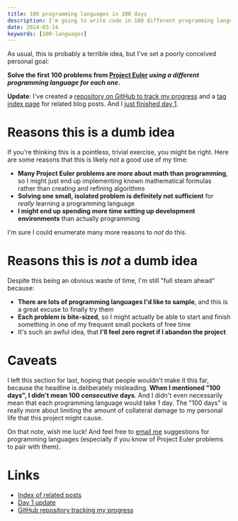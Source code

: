 ```yaml
---
title: 100 programming languages in 100 days
description: I'm going to write code in 100 different programming languages. For fun.
date: 2024-03-14
keywords: [100-languages]
---
```

As usual, this is probably a terrible idea, but I've set a poorly conceived personal goal:

**Solve the first 100 problems from [Project Euler](https://projecteuler.net/) *using a different programming language for each one*.**

**Update**: I've created a [repository on GitHub to track my progress](https://github.com/jaredkrinke/100-languages) and a [tag index page](../100-languages/index.html) for related blog posts. And I [just finished day 1](100-languages-1.md).

# Reasons this is a dumb idea
If you're thinking this is a pointless, trivial exercise, you might be right. Here are some reasons that this is likely *not* a good use of my time:

* **Many Project Euler problems are more about math than programming**, so I might just end up implementing known mathematical formulas rather than creating and refining algorithms
* **Solving one small, isolated problem is definitely not sufficient** for *really* learning a programming language
* **I might end up spending more time setting up development environments** than actually programming

I'm sure I could enumerate many more reasons to *not* do this.

# Reasons this is *not* a dumb idea
Despite this being an obvious waste of time, I'm still "full steam ahead" because:

* **There are lots of programming languages I'd like to sample**, and this is a great excuse to finally try them
* **Each problem is bite-sized**, so I might actually be able to start and finish something in one of my frequent small pockets of free time
* It's such an awful idea, that **I'll feel zero regret if I abandon the project**

# Caveats
I left this section for last, hoping that people wouldn't make it this far, because the headline is deliberately misleading. **When I mentioned "100 days", I didn't mean 100 *consecutive* days**. And I didn't even necessarily mean that each programming language would take 1 day. The "100 days" is really more about limiting the amount of collateral damage to my personal life that this project might cause.

On that note, wish me luck! And feel free to [email me](mailto:log@schemescape.com) suggestions for programming languages (especially if you know of Project Euler problems to pair with them).

# Links
* [Index of related posts](../100-languages/index.html)
* [Day 1 update](100-languages-1.md)
* [GitHub repository tracking my progress](https://github.com/jaredkrinke/100-languages)
